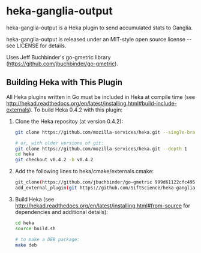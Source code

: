 heka-ganglia-output
===================

heka-ganglia-output is a Heka plugin to send accumulated stats to Ganglia.

heka-ganglia-output is released under an MIT-style open source license -- see LICENSE for details.

Uses Jeff Buchbinder's go-gmetric library (https://github.com/jbuchbinder/go-gmetric).


Building Heka with This Plugin
------------------------------

All Heka plugins written in Go must be included in Heka at compile time (see http://hekad.readthedocs.org/en/latest/installing.html#build-include-externals).  To build Heka 0.4.2 with this plugin:

1.  Clone the Heka repositoy (at version 0.4.2):

    ```sh
    git clone https://github.com/mozilla-services/heka.git --single-branch -b v0.4.2

    # or, with older versions of git:
    git clone https://github.com/mozilla-services/heka.git --depth 1
    cd heka
    git checkout v0.4.2 -b v0.4.2
    ```

2. Add the following lines to heka/cmake/externals.cmake:

    ```sh
    git_clone(https://github.com/jbuchbinder/go-gmetric 999d61122cfc4952463759c54ddfc1f1ee32e341)
    add_external_plugin(git https://github.com/SiftScience/heka-ganglia-output master)
    ```

3.  Build Heka (see http://hekad.readthedocs.org/en/latest/installing.html#from-source for dependencies and additional details):

    ```sh
    cd heka
    source build.sh
    
    # to make a DEB package:
    make deb
    ```
